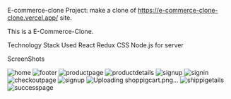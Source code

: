 E-commerce-clone
Project: make a clone of https://e-commerce-clone-clone.vercel.app/ site.

This is a E-Commerce-Clone.

Technology Stack Used
React
Redux
CSS
Node.js for server

ScreenShots

![home](https://user-images.githubusercontent.com/95959359/169657549-8a2ef28d-0755-44a3-98dd-cb6662e40d9d.png)
![footer](https://user-images.githubusercontent.com/95959359/169657561-d7518bbc-6458-4833-b52b-46e091f8a296.png)
![productpage](https://user-images.githubusercontent.com/95959359/169657565-e7be01c8-be1b-43c2-99d2-17f311ed12aa.png)
![productdetails](https://user-images.githubusercontent.com/95959359/169657569-c6fe3036-89d8-482c-a91c-b786c1a0c01b.png)
![signup](https://user-images.githubusercontent.com/95959359/169657575-fec77ea0-179c-4f84-a0af-2cccd12ce7d7.png)
![signin](https://user-images.githubusercontent.com/95959359/169657579-7be2193f-bca0-41f8-916f-093ef70fcbf3.png)
![checkoutpage](https://user-images.githubusercontent.com/95959359/169657584-2d13066d-e021-4e1f-9c3a-46f341bcc3cc.png)
![signup](https://user-images.githubusercontent.com/95959359/169657588-c97107cc-4475-4b37-b2c6-c82c4ca930f0.png)
![Uploading shoppigcart.png…]()
![shippigetails](https://user-images.githubusercontent.com/95959359/169657599-98ca613d-c11f-4504-b6ba-6ec754a5af46.png)
![successpage](https://user-images.githubusercontent.com/95959359/169657600-e1e6c7a2-22c3-44d9-8389-fd3c97322f28.png)
